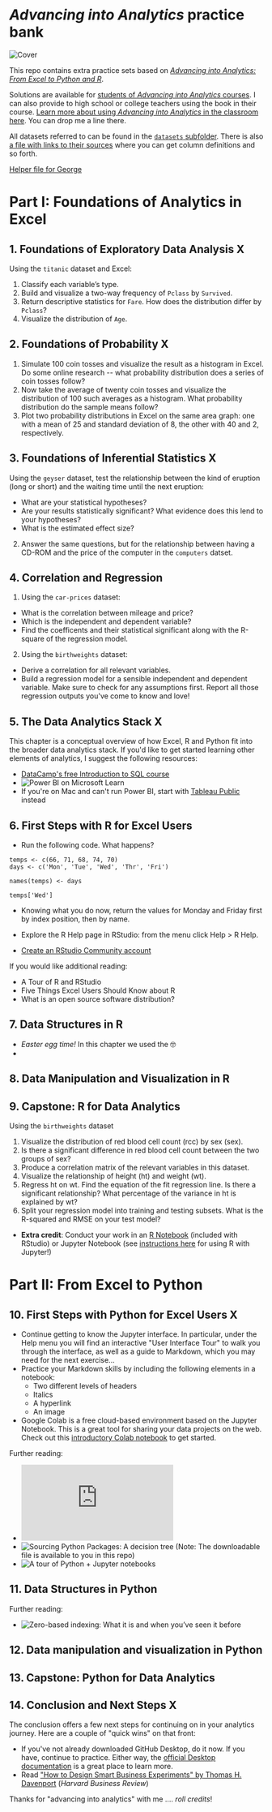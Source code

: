 # _Advancing into Analytics_ practice bank

![Cover](images/cover.png)

This repo contains extra practice sets based on [_Advancing into Analytics: From Excel to Python and R_](http://stringfestanalytics.com/book/).


Solutions are available for [students of _Advancing into Analytics_ courses](http://stringfestanalytics.com/aina-waiting/). I can also provide to high school or college teachers using the book in their course. [Learn more about using _Advancing into Analytics_ in the classroom here](http://stringfestanalytics.com/aina-for-teachers/). You can drop me a line there.   

All datasets referred to can be found in the [`datasets` subfolder](https://github.com/stringfestdata/advancing-into-analytics-practice/tree/main/datasets). There is also [a file with links to their sources](https://github.com/stringfestdata/advancing-into-analytics-practice/blob/main/about-the-datasets.md) where you can get column definitions and so forth.    

[Helper file for George](https://maqimzmnjbt5wavnbicv98tlhog-my.sharepoint.com/:w:/g/personal/george_stringfestanalytics_com/Ee8VCSWvX2hHhD4P3oSIMvsBEiRjzFVwKyCaaLi73kRb_Q?e=1si4wg)

# Part I: Foundations of Analytics in Excel

## 1. Foundations of Exploratory Data Analysis  X

Using the `titanic` dataset and Excel: 

1.	Classify each variable’s type.
2.	Build and visualize a two-way frequency of `Pclass` by `Survived`.
3.	Return descriptive statistics for `Fare`. How does the distribution differ by `Pclass`?
4.	Visualize the distribution of `Age`.


## 2. Foundations of Probability  X

1. Simulate 100 coin tosses and visualize the result as a histogram in Excel. Do some online research -- what probability distribution does a series of coin tosses follow?
2. Now take the average of twenty coin tosses and visualize the distribution of 100 such averages as a histogram. What probability distribution do the sample means follow? 
3. Plot two probability distributions in Excel on the same area graph: one with a mean of 25 and standard deviation of 8, the other with 40 and 2, respectively. 

## 3. Foundations of Inferential Statistics  X

Using the `geyser` dataset, test the relationship between the kind of eruption (long or short) and the waiting time until the next eruption:
  - What are your statistical hypotheses?
  - Are your results statistically significant? What evidence does this lend to your hypotheses?
  - What is the estimated effect size?
2.	Answer the same questions, but for the relationship between having a CD-ROM and the price of the computer in the `computers` datset.


## 4. Correlation and Regression 

1. Using the `car-prices` dataset:
- What is the correlation between mileage and price?
- Which is the independent and dependent variable?
- Find the coefficents and their statistical significant along with the R-square of the regression model.

2. Using the `birthweights` dataset:
- Derive a correlation for all relevant variables.
- Build a regression model for a sensible independent and dependent variable. Make sure to check for any assumptions first. Report all those regression outputs you've come to know and love!

## 5. The Data Analytics Stack  X

This chapter is a conceptual overview of how Excel, R and Python fit into the broader data analytics stack. If you'd like to get started learning other elements of analytics, I suggest the following resources:

- [DataCamp's free Introduction to SQL course](https://www.datacamp.com/courses/introduction-to-sql)
- ![Power BI on Microsoft Learn](https://docs.microsoft.com/en-us/learn/powerplatform/power-bi)
- If you're on Mac and can't run Power BI, start with [Tableau Public](https://public.tableau.com/en-us/s/resources) instead

## 6. First Steps with R for Excel Users

- Run the following code. What happens?

```{r}
temps <- c(66, 71, 68, 74, 70)
days <- c('Mon', 'Tue', 'Wed', 'Thr', 'Fri')

names(temps) <- days

temps['Wed']
```

 - Knowing what you do now, return the values for Monday and Friday first by index position, then by name. 


- Explore the R Help page in RStudio: from the menu click Help > R Help. 
- [Create an RStudio Community account](https://community.rstudio.com)

If you would like additional reading:

- A Tour of R and RStudio
- Five Things Excel Users Should Know about R
- What is an open source software distribution? 

## 7. Data Structures in R

- *Easter egg time!* In this chapter we used the  🤓
-

## 8. Data Manipulation and Visualization in R


## 9. Capstone: R for Data Analytics

Using the `birthweights` dataset 

1.	Visualize the distribution of red blood cell count (rcc) by sex (sex).
2.	Is there a significant difference in red blood cell count between the two groups of sex?
3.	Produce a correlation matrix of the relevant variables in this dataset.
4.	Visualize the relationship of height (ht) and weight (wt).
5.	Regress ht on wt. Find the equation of the fit regression line. Is there a significant relationship? What percentage of the variance in ht is explained by wt?
6.	Split your regression model into training and testing subsets. What is the R-squared and RMSE on your test model?



- **Extra credit**: Conduct your work in an [R Notebook](https://bookdown.org/yihui/rmarkdown/notebook.html?_ga=2.192006506.1923766174.1629579433-21366166.1628973922) (included with RStudio) or Jupyter Notebook (see [instructions here](https://irkernel.github.io/installation/) for using R with Jupyter!)

# Part II: From Excel to Python


## 10. First Steps with Python for Excel Users  X

- Continue getting to know the Jupyter interface. In particular, under the Help menu you will find an interactive "User Interface Tour" to walk you through the interface, as well as a guide to Markdown, which you may need for the next exercise... 
- Practice your Markdown skills by including the following elements in a notebook:
  - Two different levels of headers
  - Italics
  - A hyperlink
  - An image
- Google Colab is a free cloud-based environment based on the Jupyter Notebook. This is a great tool for sharing your data projects on the web. Check out this [introductory Colab notebook](https://colab.research.google.com/notebooks/intro.ipynb#scrollTo=5fCEDCU_qrC0) to get started.

Further reading: 

- ![Five Things Excel Users Should Know About Python](https://github.com/stringfestdata/advancing-into-analytics-practice/blob/main/resources/five-things-excel-users-should-know-about-python.pdf)
- ![Sourcing Python Packages: A decision tree](https://stringfestanalytics.com/sourcing-python-packages/)  (Note: The downloadable file is available to you in this repo)
- ![A tour of Python + Jupyter notebooks](https://stringfestanalytics.com/tour-python-jupyter/)

## 11. Data Structures in Python

Further reading:  

- ![Zero-based indexing: What it is and when you’ve seen it before](https://stringfestanalytics.com/seen-zero-based-indexing/)


## 12. Data manipulation and visualization in Python

## 13. Capstone: Python for Data Analytics

## 14. Conclusion and Next Steps   X

The conclusion offers a few next steps for continuing on in your analytics journey. Here are a couple of "quick wins" on that front:

- If you've not already downloaded GitHub Desktop, do it now. If you have, continue to practice. Either way, the [official Desktop documentation](https://docs.github.com/en/desktop) is a great place to learn more.
- Read ["How to Design Smart Business Experiments" by Thomas H. Davenport](https://docs.github.com/en/desktop) (*Harvard Business Review*)

Thanks for "advancing into analytics" with me .... _roll credits_!

